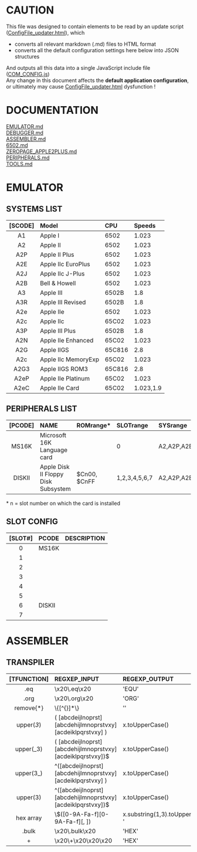 # CAUTION

This file was designed to contain elements to be read by an update script ([ConfigFile_updater.html](../tools/ConfigFile_updater.html)), which  
* converts all relevant markdown (.md) files to HTML format  
* converts all the default configuration settings here below into JSON structures  

And outputs all this data into a single JavaScript include file ([COM_CONFIG.js](../res/COM_CONFIG.js))  
Any change in this document affects the **default application configuration**, or ultimately may cause [ConfigFile_updater.html](../tools/ConfigFile_updater.html) dysfunction !


# DOCUMENTATION  
[EMULATOR.md](https://github.com/RetroAppleJS/RetroAppleJS.github.io/blob/main/docs/EMULATOR.md)  
[DEBUGGER.md](https://github.com/RetroAppleJS/RetroAppleJS.github.io/blob/main/docs/DEBUGGER.md)  
[ASSEMBLER.md](https://github.com/RetroAppleJS/RetroAppleJS.github.io/blob/main/docs/ASSEMBLER.md)   
[6502.md](https://github.com/RetroAppleJS/RetroAppleJS.github.io/blob/main/docs/6502.md)  
[ZEROPAGE_APPLE2PLUS.md](https://github.com/RetroAppleJS/RetroAppleJS.github.io/blob/main/docs/ZEROPAGE_APPLE2PLUS.md)  
[PERIPHERALS.md](https://github.com/RetroAppleJS/RetroAppleJS.github.io/blob/main/docs/PERIPHERALS.md)  
[TOOLS.md](https://github.com/RetroAppleJS/RetroAppleJS.github.io/blob/main/docs/TOOLS.md) 

# EMULATOR

## SYSTEMS LIST

|[SCODE]| Model              | CPU        | Speeds    |
| :---: | :----------------- | :--------- | :-------- |
| A1    | Apple I            | 6502       | 1.023     |
| A2    | Apple II           | 6502       | 1.023     |
| A2P   | Apple II Plus      | 6502       | 1.023     |
| A2E   | Apple IIc EuroPlus | 6502       | 1.023     |
| A2J   | Apple IIc J-Plus   | 6502       | 1.023     |
| A2B   | Bell & Howell      | 6502       | 1.023     |
| A3    | Apple III          | 6502B      | 1.8       |
| A3R   | Apple III Revised  | 6502B      | 1.8       |
| A2e   | Apple IIe          | 6502       | 1.023     |
| A2c   | Apple IIc          | 65C02      | 1.023     |
| A3P   | Apple III Plus     | 6502B      | 1.8       |
| A2N   | Apple IIe Enhanced | 65C02      | 1.023     |
| A2G   | Apple IIGS         | 65C816     | 2.8       |
| A2c   | Apple IIc MemoryExp| 65C02      | 1.023     |
| A2G3  | Apple IIGS ROM3    | 65C816     | 2.8       |
| A2eP  | Apple IIe Platinum | 65C02      | 1.023     |
| A2eC  | Apple IIe Card     | 65C02      | 1.023,1.9 |


## PERIPHERALS LIST

|[PCODE]| NAME                                   | ROMrange\*      | SLOTrange    | SYSrange    | Manuals       |
| :-----: | :----------------------------------- | :-------------- | :------------|:----------- |:------------- |
| MS16K   | Microsoft 16K Language card          |                 | 0            | A2,A2P,A2E  |               | 
| DISKII  | Apple Disk II Floppy Disk Subsystem  |     $Cn00, $CnFF| 1,2,3,4,5,6,7| A2,A2P,A2E  | [user_manual](https://mirrors.apple2.org.za/Apple%20II%20Documentation%20Project/Peripherals/Disk%20Drives/Apple%20Disk%20II/Manuals/Apple%20Disk%20II%20Floppy%20Disk%20Subsystem%20-%20Installation%20and%20Operating%20Manual.pdf),[technical_manual](https://www.bigmessowires.com/2021/11/12/the-amazing-disk-ii-controller-card/) |


\* n = slot number on which the card is installed

## SLOT CONFIG

|[SLOT#] | PCODE      | DESCRIPTION       |
| :----: | :--------- | :---------------- |
|   0    | MS16K      |                   | 
|   1    |            |                   |
|   2    |            |                   |
|   3    |            |                   |
|   4    |            |                   |
|   5    |            |                   |
|   6    | DISKII     |                   |
|   7    |            |                   |

# ASSEMBLER

## TRANSPILER

|[TFUNCTION]   | REGXEP_INPUT                    | REGEXP_OUTPUT                       |
| :----------: | :------------------------------ | :---------------------------------- |
|    .eq       | \\x20\\.eq\\x20                 | 'EQU'                               | 
|    .org      | \\x20\\.org\\x20                | 'ORG'                               |
| remove{*}    | \\{[^{}]*\\}                    | ''                                  |
| upper(_3_)   |( [abcdeijlnoprst][abcdehijlmnoprstvxy][acdeiklpqrstvxy] )|x.toUpperCase()|
| upper(_3)    |( [abcdeijlnoprst][abcdehijlmnoprstvxy][acdeiklpqrstvxy])$|x.toUpperCase()|
| upper(3_)    |^([abcdeijlnoprst][abcdehijlmnoprstvxy][acdeiklpqrstvxy] )|x.toUpperCase()|
| upper(3)     |^([abcdeijlnoprst][abcdehijlmnoprstvxy][acdeiklpqrstvxy])$|x.toUpperCase()|
| hex array    | \\$([0-9A-Fa-f][0-9A-Fa-f][, ]) |x.substring(1,3).toUpperCase()+' '   |
|    .bulk     | \\x20\\.bulk\\x20               | 'HEX'                               |
|    +         | \\x20\\+\\x20\\x20\\x20         | 'HEX'                               |


